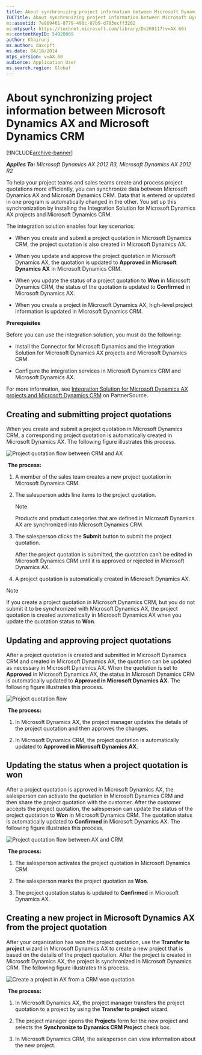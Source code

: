 ```yaml
---
title: About synchronizing project information between Microsoft Dynamics AX and Microsoft Dynamics CRM
TOCTitle: About synchronizing project information between Microsoft Dynamics AX and Microsoft Dynamics CRM
ms:assetid: 7e809461-8779-490c-87b9-d783ecff3202
ms:mtpsurl: https://technet.microsoft.com/library/Dn269117(v=AX.60)
ms:contentKeyID: 54920069
author: Khairunj
ms.author: daxcpft
ms.date: 04/18/2014
mtps_version: v=AX.60
audience: Application User
ms.search.region: Global
---
```


# About synchronizing project information between Microsoft Dynamics AX and Microsoft Dynamics CRM 


[!INCLUDE[archive-banner](includes/archive-banner.md)]


_**Applies To:** Microsoft Dynamics AX 2012 R3, Microsoft Dynamics AX 2012 R2_

To help your project teams and sales teams create and process project quotations more efficiently, you can synchronize data between Microsoft Dynamics AX and Microsoft Dynamics CRM. Data that is entered or updated in one program is automatically changed in the other. You set up this synchronization by installing the Integration Solution for Microsoft Dynamics AX projects and Microsoft Dynamics CRM.

The integration solution enables four key scenarios:

  - When you create and submit a project quotation in Microsoft Dynamics CRM, the project quotation is also created in Microsoft Dynamics AX.

  - When you update and approve the project quotation in Microsoft Dynamics AX, the quotation is updated to **Approved in Microsoft Dynamics AX** in Microsoft Dynamics CRM.

  - When you update the status of a project quotation to **Won** in Microsoft Dynamics CRM, the status of the quotation is updated to **Confirmed** in Microsoft Dynamics AX.

  - When you create a project in Microsoft Dynamics AX, high-level project information is updated in Microsoft Dynamics CRM.

**Prerequisites**

Before you can use the integration solution, you must do the following:

  - Install the Connector for Microsoft Dynamics and the Integration Solution for Microsoft Dynamics AX projects and Microsoft Dynamics CRM.

  - Configure the integration services in Microsoft Dynamics CRM and Microsoft Dynamics AX.

For more information, see [Integration Solution for Microsoft Dynamics AX projects and Microsoft Dynamics CRM](https://mbs.microsoft.com/partnersource/deployment/documentation/installationandsetup/msdcrmaxintegrationsol.htm) on PartnerSource.

## Creating and submitting project quotations

When you create and submit a project quotation in Microsoft Dynamics CRM, a corresponding project quotation is automatically created in Microsoft Dynamics AX. The following figure illustrates this process.

![Project quotation flow between CRM and AX](images/Dn269117.Conncectorscenario_1(AX.60).png "Project quotation flow between CRM and AX")

  
 **The process:**

1.  A member of the sales team creates a new project quotation in Microsoft Dynamics CRM.

2.  The salesperson adds line items to the project quotation.
    

    > [!NOTE]
    > <P>Products and product categories that are defined in Microsoft Dynamics AX are synchronized into Microsoft Dynamics CRM.</P>



3.  The salesperson clicks the **Submit** button to submit the project quotation.
    
    After the project quotation is submitted, the quotation can’t be edited in Microsoft Dynamics CRM until it is approved or rejected in Microsoft Dynamics AX.

4.  A project quotation is automatically created in Microsoft Dynamics AX.


> [!NOTE]
> <P>If you create a project quotation in Microsoft Dynamics CRM, but you do not submit it to be synchronized with Microsoft Dynamics AX, the project quotation is created automatically in Microsoft Dynamics AX when you update the quotation status to <STRONG>Won</STRONG>.</P>



## Updating and approving project quotations

After a project quotation is created and submitted in Microsoft Dynamics CRM and created in Microsoft Dynamics AX, the quotation can be updated as necessary in Microsoft Dynamics AX. When the quotation is set to **Approved** in Microsoft Dynamics AX, the status in Microsoft Dynamics CRM is automatically updated to **Approved in Microsoft Dynamics AX**. The following figure illustrates this process.

![Project quotation flow](images/Dn269117.Connectorscenario_2(AX.60).png "Project quotation flow")

  
 **The process:**

1.  In Microsoft Dynamics AX, the project manager updates the details of the project quotation and then approves the changes.

2.  In Microsoft Dynamics CRM, the project quotation is automatically updated to **Approved in Microsoft Dynamics AX**.

## Updating the status when a project quotation is won

After a project quotation is approved in Microsoft Dynamics AX, the salesperson can activate the quotation in Microsoft Dynamics CRM and then share the project quotation with the customer. After the customer accepts the project quotation, the salesperson can update the status of the project quotation to **Won** in Microsoft Dynamics CRM. The quotation status is automatically updated to **Confirmed** in Microsoft Dynamics AX. The following figure illustrates this process.

![Project quotation flow between AX and CRM](images/Dn269117.Connectorscenario_3(AX.60).png "Project quotation flow between AX and CRM")

  
 **The process:**

1.  The salesperson activates the project quotation in Microsoft Dynamics CRM.

2.  The salesperson marks the project quotation as **Won**.

3.  The project quotation status is updated to **Confirmed** in Microsoft Dynamics AX.

## Creating a new project in Microsoft Dynamics AX from the project quotation

After your organization has won the project quotation, use the **Transfer to project** wizard in Microsoft Dynamics AX to create a new project that is based on the details of the project quotation. After the project is created in Microsoft Dynamics AX, the project is synchronized in Microsoft Dynamics CRM. The following figure illustrates this process.

![Create a project in AX from a CRM won quotation](images/Dn269117.Connectorscenario_4(AX.60).png "Create a project in AX from a CRM won quotation")

  
 **The process:**

1.  In Microsoft Dynamics AX, the project manager transfers the project quotation to a project by using the **Transfer to project** wizard.

2.  The project manager opens the **Projects** form for the new project and selects the **Synchronize to Dynamics CRM Project** check box.

3.  In Microsoft Dynamics CRM, the salesperson can view information about the new project.

  


